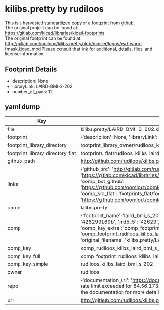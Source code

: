 # kilibs.pretty by rudiloos  
This is a harvested standardized copy of a footprint from github.  
The original project can be found at:  
https://gitlab.com/kicad/libraries/kicad-footprints  
The original footprint can be found at:
http://gitlab.com/rudiloos/kilibs.pretty/blob/master/logos/esd-warn-fmask.kicad_mod
Please consult that link for additional, details, files, and license information.  
## Footprint Details
* description: None  
* libraryLink: LAIRD-BMI-S-202  
* number_of_pads: 12  
## yaml dump  
| Key | Value |  
| --- | --- |  
| file | kilibs.pretty/LAIRD-BMI-S-202.kicad_mod |  
| footprint | {'description': None, 'libraryLink': 'LAIRD-BMI-S-202', 'number_of_pads': 12} |  
| footprint_library_directory | footprint_library_owner/rudiloos_kilibs.pretty |  
| footprint_library_directory_flat | footprints_flat/rudiloos_kilibs_laird_bmi_s_202/working |  
| github_path | http://github.com/rudiloos/kilibs.pretty/blob/master/LAIRD-BMI-S-202.kicad_mod |  
| links | {'github_src': 'http://gitlab.com/rudiloos/kilibs.pretty/blob/master/logos/esd-warn-fmask.kicad_mod', 'github_src_repo': 'https://gitlab.com/kicad/libraries/kicad-footprints', 'oomp_bot': 'footprints/rudiloos_kilibs_laird_bmi_s_202/working', 'oomp_bot_github': 'https://github.com/oomlout/oomlout_oomp_footprint_bot/tree/main/footprints/rudiloos_kilibs_laird_bmi_s_202/working', 'oomp_src_flat': 'footprints_flat/footprints_flat/rudiloos_kilibs_laird_bmi_s_202/working', 'oomp_src_flat_github': 'https://github.com/oomlout/oomlout_oomp_footprint_src/tree/main/footprints_flat/rudiloos_kilibs_laird_bmi_s_202/working'} |  
| name | kilibs.pretty |  
| oomp | {'footprint_name': 'laird_bmi_s_202', 'library_name': 'kilibs', 'md5': '426299169b4639e2cc9fea39dfc4cb06', 'md5_10': '426299169b', 'md5_5': '42629', 'md5_6': '426299', 'oomp_key': 'oomp_rudiloos_kilibs_laird_bmi_s_202', 'oomp_key_extra': 'oomp_footprint_rudiloos_kilibs_laird_bmi_s_202', 'oomp_key_full': 'oomp_footprint_rudiloos_kilibs_laird_bmi_s_202_426299', 'oomp_key_simple': 'rudiloos_kilibs_laird_bmi_s_202', 'original_filename': 'kilibs.pretty/LAIRD-BMI-S-202.kicad_mod', 'owner_name': 'rudiloos'} |  
| oomp_key | oomp_rudiloos_kilibs_laird_bmi_s_202 |  
| oomp_key_full | oomp_footprint_rudiloos_kilibs_laird_bmi_s_202 |  
| oomp_key_simple | rudiloos_kilibs_laird_bmi_s_202 |  
| owner | rudiloos |  
| repo | {'documentation_url': 'https://docs.github.com/rest/overview/resources-in-the-rest-api#rate-limiting', 'message': "API rate limit exceeded for 84.66.173.59. (But here's the good news: Authenticated requests get a higher rate limit. Check out the documentation for more details.)"} |  
| url | http://github.com/rudiloos/kilibs.pretty |  

